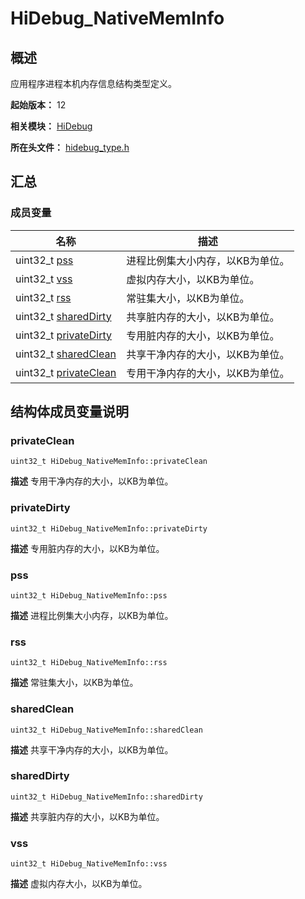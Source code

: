 # HiDebug_NativeMemInfo


## 概述

应用程序进程本机内存信息结构类型定义。

**起始版本：** 12

**相关模块：** [HiDebug](_hi_debug.md)

**所在头文件：** [hidebug_type.h](hidebug__type_8h.md)

## 汇总


### 成员变量

| 名称 | 描述 | 
| -------- | -------- |
| uint32_t [pss](#pss) | 进程比例集大小内存，以KB为单位。  | 
| uint32_t [vss](#vss) | 虚拟内存大小，以KB为单位。  | 
| uint32_t [rss](#rss) | 常驻集大小，以KB为单位。  | 
| uint32_t [sharedDirty](#shareddirty) | 共享脏内存的大小，以KB为单位。  | 
| uint32_t [privateDirty](#privatedirty) | 专用脏内存的大小，以KB为单位。  | 
| uint32_t [sharedClean](#sharedclean) | 共享干净内存的大小，以KB为单位。  | 
| uint32_t [privateClean](#privateclean) | 专用干净内存的大小，以KB为单位。  | 


## 结构体成员变量说明


### privateClean

```
uint32_t HiDebug_NativeMemInfo::privateClean
```
**描述**
专用干净内存的大小，以KB为单位。


### privateDirty

```
uint32_t HiDebug_NativeMemInfo::privateDirty
```
**描述**
专用脏内存的大小，以KB为单位。


### pss

```
uint32_t HiDebug_NativeMemInfo::pss
```
**描述**
进程比例集大小内存，以KB为单位。


### rss

```
uint32_t HiDebug_NativeMemInfo::rss
```
**描述**
常驻集大小，以KB为单位。


### sharedClean

```
uint32_t HiDebug_NativeMemInfo::sharedClean
```
**描述**
共享干净内存的大小，以KB为单位。


### sharedDirty

```
uint32_t HiDebug_NativeMemInfo::sharedDirty
```
**描述**
共享脏内存的大小，以KB为单位。


### vss

```
uint32_t HiDebug_NativeMemInfo::vss
```
**描述**
虚拟内存大小，以KB为单位。
